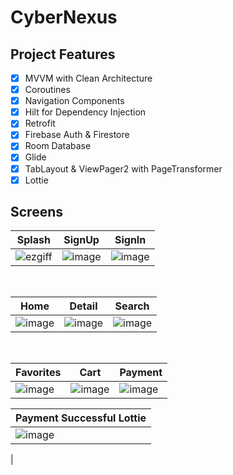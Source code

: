 # CyberNexus

## Project Features
- [x] MVVM with Clean Architecture
- [x] Coroutines
- [x] Navigation Components
- [x] Hilt for Dependency Injection
- [x] Retrofit
- [x] Firebase Auth & Firestore
- [x] Room Database
- [x] Glide
- [x] TabLayout & ViewPager2 with PageTransformer
- [x] Lottie 
      
 ## Screens
| Splash | SignUp | SignIn |
| ------ | ---- | ------ |
|![ezgiff](https://github.com/wozverine/CyberNexus/assets/23726873/744dcb32-0257-4338-9548-b5feaacd1865)|![image](https://github.com/wozverine/CyberNexus/assets/23726873/4524de4a-775c-471a-ad91-3dce41f3451f)|![image](https://github.com/wozverine/CyberNexus/assets/23726873/0423ebe8-8e49-4f6f-add3-70df59f0060c)

<br>

| Home | Detail | Search |
| ------ | ---- | ------ |
|![image](https://github.com/wozverine/CyberNexus/assets/23726873/82494ad1-83ed-488d-b908-54b21c06cad3)|![image](https://github.com/wozverine/CyberNexus/assets/23726873/59633dda-b343-4d09-b5c5-efdd5190917c)|![image](https://github.com/wozverine/CyberNexus/assets/23726873/9f2d5539-d052-440a-b885-42ba69184f0b)

<br>

| Favorites | Cart | Payment |
| ------ | ---- | ------ |
|![image](https://github.com/wozverine/CyberNexus/assets/23726873/770f246c-55ba-4d67-b77a-13e859589ea7)|![image](https://github.com/wozverine/CyberNexus/assets/23726873/f96bff39-139a-4470-b066-89aab51ede7a)| ![image](https://github.com/wozverine/CyberNexus/assets/23726873/c26a202c-3946-4b5d-8dc5-b6750dcabd82)

| Payment Successful Lottie|
| ------ |
|![image](https://github.com/wozverine/CyberNexus/assets/23726873/02b22d12-3526-482f-a47f-b0e314c3286a)
|
